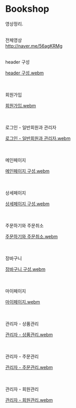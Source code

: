# Bookshop
영상정리.<br><br>

전체영상 <br>
http://naver.me/56agKRMg
<br><br>

 header 구성
 
 [header 구성.webm](https://user-images.githubusercontent.com/120000929/233591007-4428cc1a-af9d-4898-af08-c561ff4a7e8e.webm)
 
 <br><br>회원가입
 
 [회원가입.webm](https://user-images.githubusercontent.com/120000929/233591342-ffb58eb3-3f04-402b-ba95-930e13adc6ab.webm)
 
 <br><br>로그인 - 일반회원과 관리자
 
 [로그인 - 일반회원과 관리자.webm](https://user-images.githubusercontent.com/120000929/233591355-557b507e-ea7d-4e5e-b211-38b0bb930a39.webm)
 
 <br><br>메인페이지
 
 [메인페이지 구성.webm](https://user-images.githubusercontent.com/120000929/233591385-a2231efa-b289-48cf-9fd7-4d2057348def.webm)
 
 <br><br>상세페이지
 
[상세페이지 구성.webm](https://user-images.githubusercontent.com/120000929/233591420-fc554366-5410-49dc-92d1-6cf308a245c3.webm)

<br><br>주문하기와 주문취소

[주문하기와 주문취소.webm](https://user-images.githubusercontent.com/120000929/233591449-b0cb01c0-ff6c-4d3a-950f-3a737d70767f.webm)

<br><br>장바구니

[장바구니 구성.webm](https://user-images.githubusercontent.com/120000929/233591487-c635cf59-8534-4e9b-95dd-9e26ab85e16c.webm)

<br><br>마이페이지

[마이페이지.webm](https://user-images.githubusercontent.com/120000929/233591507-b889a46c-3ff9-4fb0-ad65-209e58555a8b.webm)

<br><br>관리자 - 상품관리

[관리자 - 상품관리.webm](https://user-images.githubusercontent.com/120000929/233591614-03b8c1f4-16fe-4d9f-bd46-b6e9c8d72499.webm)

<br><br>관리자 - 주문관리

[관리자 - 주문관리.webm](https://user-images.githubusercontent.com/120000929/233591637-6796b748-4a06-4478-b49d-19598fb081fa.webm)

<br><br>관리자 - 회원관리

[관리자 - 회원관리.webm](https://user-images.githubusercontent.com/120000929/233591647-3b264996-2a60-438c-b1b9-6e68498d630d.webm)

